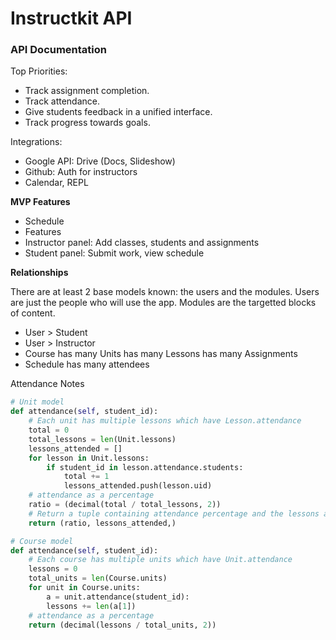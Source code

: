 # Instructkit API

### API Documentation


Top Priorities:
* Track assignment completion.
* Track attendance.
* Give students feedback in a unified interface.
* Track progress towards goals.

Integrations:
* Google API: Drive (Docs, Slideshow)
* Github: Auth for instructors
* Calendar, REPL

__MVP Features__

- Schedule
- Features
- Instructor panel: Add classes, students and assignments
- Student panel: Submit work, view schedule

__Relationships__

There are at least 2 base models known: the users and the modules. Users are just the people
who will use the app. Modules are the targetted blocks of content.

- User > Student
- User > Instructor
- Course has many Units has many Lessons has many Assignments
- Schedule has many attendees

Attendance Notes
```py
# Unit model
def attendance(self, student_id):
    # Each unit has multiple lessons which have Lesson.attendance
    total = 0
    total_lessons = len(Unit.lessons)
    lessons_attended = []
    for lesson in Unit.lessons:
        if student_id in lesson.attendance.students:
            total += 1
            lessons_attended.push(lesson.uid)
    # attendance as a percentage
    ratio = (decimal(total / total_lessons, 2))
    # Return a tuple containing attendance percentage and the lessons attended
    return (ratio, lessons_attended,)

# Course model
def attendance(self, student_id):
    # Each course has multiple units which have Unit.attendance
    lessons = 0
    total_units = len(Course.units)
    for unit in Course.units:
        a = unit.attendance(student_id):
        lessons += len(a[1])
    # attendance as a percentage
    return (decimal(lessons / total_units, 2))
```

